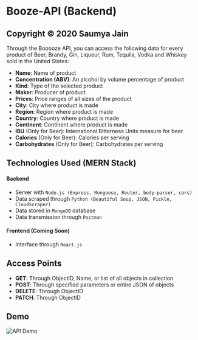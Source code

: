 # Booze-API (Backend)
## Copyright © 2020 Saumya Jain
Through the Booooze API, you can access the following data for every product of Beer, Brandy, Gin, Liqueur, Rum, Tequila, Vodka and Whiskey sold in the United States:
- **Name**: Name of product
- **Concentration (ABV)**: An alcohol by volume percentage of product
- **Kind**: Type of the selected product
- **Maker**: Producer of product
- **Prices**: Price ranges of all sizes of the product 
- **City**: City where product is made
- **Region**: Region where product is made
- **Country**: Country where product is made
- **Continent**: Continent where product is made
- **IBU** (Only for Beer): International Bitterness Units measure for beer
- **Calories** (Only for Beer): Calories per serving
- **Carbohydrates** (Only for Beer): Carbohydrates per serving

## Technologies Used (MERN Stack)
#### Backend
- Server with `Node.js (Express, Mongoose, Router, body-parser, cors)`
- Data scraped through `Python (Beautiful Soup, JSON, Pickle, CloudScraper)`
- Data stored in `MongoDB` database
- Data transmission through `Postman`

#### Frontend (Coming Soon)
- Interface through `React.js`

## Access Points
- **GET**: Through ObjectID, Name, or list of all objects in collection
- **POST**: Through specified parameters or entire JSON of objects
- **DELETE**: Through ObjectID
- **PATCH**: Through ObjectID

## Demo
![API Demo](https://github.com/sjain0913/Booooze-API/blob/master/demo/apidemo.gif "API Demo")

